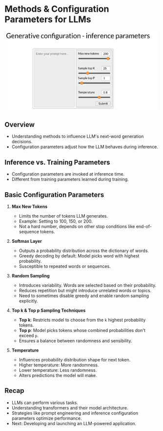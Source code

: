 # Methods & Configuration Parameters for LLMs
![Generative Configuration](./figures/configuration.png)
## Overview
- Understanding methods to influence LLM's next-word generation decisions.
- Configuration parameters adjust how the LLM behaves during inference.

## Inference vs. Training Parameters
- Configuration parameters are invoked at inference time.
- Different from training parameters learned during training.

## Basic Configuration Parameters
1. **Max New Tokens**
   - Limits the number of tokens LLM generates.
   - Example: Setting to 100, 150, or 200.
   - Not a hard number, depends on other stop conditions like end-of-sequence tokens.

2. **Softmax Layer**
   - Outputs a probability distribution across the dictionary of words.
   - Greedy decoding by default: Model picks word with highest probability.
   - Susceptible to repeated words or sequences.

3. **Random Sampling**
   - Introduces variability. Words are selected based on their probability.
   - Reduces repetition but might introduce unrelated words or topics.
   - Need to sometimes disable greedy and enable random sampling explicitly.

4. **Top k & Top p Sampling Techniques**
   - **Top k**: Restricts model to choose from the `k` highest probability tokens.
   - **Top p**: Model picks tokens whose combined probabilities don't exceed `p`.
   - Ensures a balance between randomness and sensibility.

5. **Temperature**
   - Influences probability distribution shape for next token.
   - Higher temperature: More randomness.
   - Lower temperature: Less randomness.
   - Alters predictions the model will make.

## Recap
- LLMs can perform various tasks.
- Understanding transformers and their model architecture.
- Strategies like prompt engineering and inference configuration parameters optimize performance.
- Next: Developing and launching an LLM-powered application.

